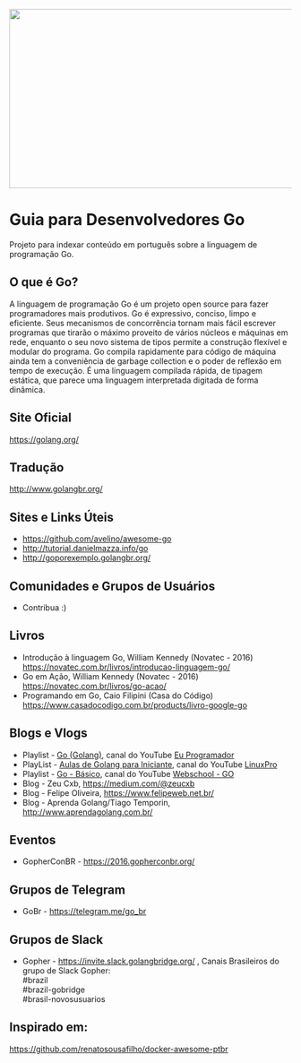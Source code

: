 <p align="center">
<img src="https://github.com/caiovictormc/go-awesome-ptbr/raw/master/gopher.jpg" height="320" width="590" >
</p>

# Guia para Desenvolvedores Go #
Projeto para indexar conteúdo em português sobre a linguagem de programação Go.

## O que é Go? ##
A linguagem de programação Go é um projeto open source para fazer programadores mais produtivos. Go é expressivo, conciso, limpo e eficiente. Seus mecanismos de concorrência tornam mais fácil escrever programas que tirarão o máximo proveito de vários núcleos e máquinas em rede, enquanto o seu novo sistema de tipos permite a construção flexível e modular do programa. Go compila rapidamente para código de máquina ainda tem a conveniência de garbage collection e o poder de reflexão em tempo de execução. É uma linguagem compilada rápida, de tipagem estática, que parece uma linguagem interpretada digitada de forma dinâmica.

## Site Oficial ##
https://golang.org/

## Tradução ##
http://www.golangbr.org/

## Sites e Links Úteis ##
* https://github.com/avelino/awesome-go
* http://tutorial.danielmazza.info/go
* http://goporexemplo.golangbr.org/

## Comunidades e Grupos de Usuários ##
* Contribua :)

## Livros ##
* Introdução à linguagem Go, William Kennedy (Novatec - 2016)
https://novatec.com.br/livros/introducao-linguagem-go/
* Go em Ação, William Kennedy (Novatec - 2016)
https://novatec.com.br/livros/go-acao/
*  Programando em Go, Caio Filipini (Casa do Código)
https://www.casadocodigo.com.br/products/livro-google-go

## Blogs e Vlogs ##
* Playlist - [Go (Golang)](https://www.youtube.com/playlist?list=PLXFk6ROPeWoAvLMyJ_PPfu8oF0-N_NgEI), canal do YouTube [Eu Programador](https://www.youtube.com/channel/UC7c2c7E1L9xhCinShl8-iZA)
* PlayList - [Aulas de Golang para Iniciante](https://www.youtube.com/playlist?list=PLIXNPsQriECyssu-LWgXNYsusLpTWAwMT), canal do YouTube [LinuxPro](https://www.youtube.com/channel/UCI2P6hkkBUkYiWPQhFU-rqg)
* Playlist - [Go - Básico](https://www.youtube.com/playlist?list=PLKYb0LD_tS8Q60poV7iwrkLjUybURAuYq), canal do YouTube [Webschool - GO](https://www.youtube.com/channel/UCXJcJFMyw8aBnvV0SPZWAdg)
* Blog - Zeu Cxb, https://medium.com/@zeucxb
* Blog - Felipe Oliveira, https://www.felipeweb.net.br/
* Blog - Aprenda Golang/Tiago Temporin, http://www.aprendagolang.com.br/

## Eventos ##
* GopherConBR - https://2016.gopherconbr.org/

## Grupos de Telegram ##
* GoBr - https://telegram.me/go_br

## Grupos de Slack ##
* Gopher - https://invite.slack.golangbridge.org/ , Canais Brasileiros do grupo de Slack Gopher:  
#brazil  
#brazil-gobridge  
#brasil-novosusuarios  

## Inspirado em: ##
https://github.com/renatosousafilho/docker-awesome-ptbr
